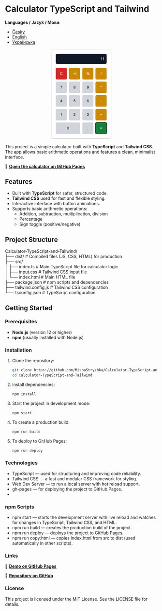 # Calculator TypeScript and Tailwind

**Languages / Jazyk / Мови**:

- [Česky](README.md)
- [English](README.en.md)
- [Українська](README.uk.md)

<p align="center">
  <img src="./assets/screenshot.png" alt="Calculator Screenshot" width="200">
</p>

This project is a simple calculator built with **TypeScript** and **Tailwind CSS**. The app allows basic arithmetic operations and features a clean, minimalist interface.

🔗 **[Open the calculator on GitHub Pages](https://mishastryzhka.github.io/Calculator-TypeScript-and-Tailwind/)**

## Features

- Built with **TypeScript** for safer, structured code.
- **Tailwind CSS** used for fast and flexible styling.
- Interactive interface with button animations.
- Supports basic arithmetic operations:
  - Addition, subtraction, multiplication, division
  - Percentage
  - Sign toggle (positive/negative)

## Project Structure

Calculator-TypeScript-and-Tailwind/ <br>
├── dist/ # Compiled files (JS, CSS, HTML) for production <br>
├── src/ <br>
│ ├── index.ts # Main TypeScript file for calculator logic <br>
│ ├── input.css # Tailwind CSS input file <br>
│ └── index.html # Main HTML file <br>
├── package.json # npm scripts and dependencies <br>
├── tailwind.config.js # Tailwind CSS configuration <br>
└── tsconfig.json # TypeScript configuration

## Getting Started

### Prerequisites

- **Node.js** (version 12 or higher)
- **npm** (usually installed with Node.js)

### Installation

1. Clone the repository:

   ```bash
   git clone https://github.com/MishaStryzhka/Calculator-TypeScript-and-Tailwind.git
   cd Calculator-TypeScript-and-Tailwind
2. Install dependencies:

   ```bash
   npm install

3. Start the project in development mode:

   ```bash
   npm start
   
4. To create a production build:

   ```bash
   npm run build
   
5. To deploy to GitHub Pages:

   ```bash
   npm run deploy

### Technologies

- TypeScript — used for structuring and improving code reliability.
- Tailwind CSS — a fast and modular CSS framework for styling.
- Web Dev Server — to run a local server with hot reload support.
- gh-pages — for deploying the project to GitHub Pages.
- 
### npm Scripts

- npm start — starts the development server with live reload and watches for changes in TypeScript, Tailwind CSS, and HTML.
- npm run build — creates the production build of the project.
- npm run deploy — deploys the project to GitHub Pages.
- npm run copy:html — copies index.html from src to dist (used automatically in other scripts).

### Links

🔗 **[Demo on GitHub Pages](https://mishastryzhka.github.io/Calculator-TypeScript-and-Tailwind/)**

🔗 **[Repository on GitHub](https://github.com/MishaStryzhka/Calculator-TypeScript-and-Tailwind)**

 ### License
 
This project is licensed under the MIT License. See the LICENSE file for details.
